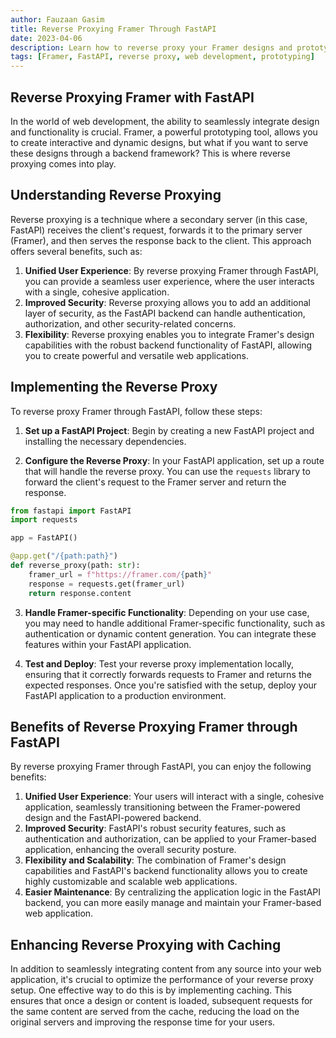 ```yaml
---
author: Fauzaan Gasim
title: Reverse Proxying Framer Through FastAPI
date: 2023-04-06
description: Learn how to reverse proxy your Framer designs and prototypes through a FastAPI backend, enabling you to serve your interactive content seamlessly.
tags: [Framer, FastAPI, reverse proxy, web development, prototyping]
---
```


## Reverse Proxying Framer with FastAPI

In the world of web development, the ability to seamlessly integrate design and functionality is crucial. Framer, a powerful prototyping tool, allows you to create interactive and dynamic designs, but what if you want to serve these designs through a backend framework? This is where reverse proxying comes into play.

## Understanding Reverse Proxying

Reverse proxying is a technique where a secondary server (in this case, FastAPI) receives the client's request, forwards it to the primary server (Framer), and then serves the response back to the client. This approach offers several benefits, such as:

1. **Unified User Experience**: By reverse proxying Framer through FastAPI, you can provide a seamless user experience, where the user interacts with a single, cohesive application.
2. **Improved Security**: Reverse proxying allows you to add an additional layer of security, as the FastAPI backend can handle authentication, authorization, and other security-related concerns.
3. **Flexibility**: Reverse proxying enables you to integrate Framer's design capabilities with the robust backend functionality of FastAPI, allowing you to create powerful and versatile web applications.

## Implementing the Reverse Proxy

To reverse proxy Framer through FastAPI, follow these steps:

1. **Set up a FastAPI Project**: Begin by creating a new FastAPI project and installing the necessary dependencies.

2. **Configure the Reverse Proxy**: In your FastAPI application, set up a route that will handle the reverse proxy. You can use the `requests` library to forward the client's request to the Framer server and return the response.

```python
from fastapi import FastAPI
import requests

app = FastAPI()

@app.get("/{path:path}")
def reverse_proxy(path: str):
    framer_url = f"https://framer.com/{path}"
    response = requests.get(framer_url)
    return response.content
```

3. **Handle Framer-specific Functionality**: Depending on your use case, you may need to handle additional Framer-specific functionality, such as authentication or dynamic content generation. You can integrate these features within your FastAPI application.

4. **Test and Deploy**: Test your reverse proxy implementation locally, ensuring that it correctly forwards requests to Framer and returns the expected responses. Once you're satisfied with the setup, deploy your FastAPI application to a production environment.

## Benefits of Reverse Proxying Framer through FastAPI

By reverse proxying Framer through FastAPI, you can enjoy the following benefits:

1. **Unified User Experience**: Your users will interact with a single, cohesive application, seamlessly transitioning between the Framer-powered design and the FastAPI-powered backend.
2. **Improved Security**: FastAPI's robust security features, such as authentication and authorization, can be applied to your Framer-based application, enhancing the overall security posture.
3. **Flexibility and Scalability**: The combination of Framer's design capabilities and FastAPI's backend functionality allows you to create highly customizable and scalable web applications.
4. **Easier Maintenance**: By centralizing the application logic in the FastAPI backend, you can more easily manage and maintain your Framer-based web application.

## Enhancing Reverse Proxying with Caching

In addition to seamlessly integrating content from any source into your web application, it's crucial to optimize the performance of your reverse proxy setup. One effective way to do this is by implementing caching. This ensures that once a design or content is loaded, subsequent requests for the same content are served from the cache, reducing the load on the original servers and improving the response time for your users.